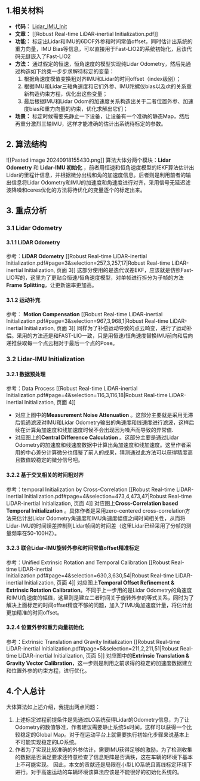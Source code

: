 

## 1.相关材料
- **代码：** [Lidar_IMU_Init](https://github.com/hku-mars/LiDAR_IMU_Init?tab=readme-ov-file)
- **文章：** [[Robust Real-time LiDAR-inertial Initialization.pdf]]
- **功能：** 标定出Lidar和IMU的6DOF外参和时间常值offset，同时估计出系统的重力向量，IMU Bias等信息，可以直接用于Fast-LIO2的系统初始化，且该代码无缝嵌入了Fast-LIO2
- **方法：** 通过假定的恒速，恒角速度的模型实现纯Lidar Odometry，然后先通过构造如下约束一步步求解待标定的变量：
	1. 根据角速度模值变换粗对齐IMU和Lidar的时间offset（index级别）；
	2. 根据IMU和Lidar三轴角速度和它们外参、IMU陀螺仪bias以及dt的关系重新构造约束方程，优化出这些变量；
	3. 最后根据IMU和Lidar Odom的加速度关系构造出关于二者位置外参、加速度bias和重力向量的约束，优化求解出它们；
- **场景：** 标定时候需要先静止一下设备，让设备有一个准确的静态Map，然后再重分激烈三轴IMU，这样才能准确的估计出系统待标定的参数。
## 2. 算法结构

![[Pasted image 20240918155430.png]]
算法大体分两个模块：**Lidar Odometry** 和 **Lidar-IMU 初始化** ，前者用恒速和恒角速度模型的IEKF算法估计出Lidar的里程计信息，并根据微分出线和角的加速度信息。后者则是利用前者的输出信息将Lidar Odometry和IMU的加速度和角速度进行对齐，采用信号无延迟滤波降噪和ceres优化的方法将待优化的变量逐个的标定出来。
## 3. 重点分析
### 3.1 Lidar Odometry
#### 3.1.1 LiDAR Odometry
参考：**LiDAR Odometry**
[[Robust Real-time LiDAR-inertial Initialization.pdf#page=3&selection=257,3,257,17|Robust Real-time LiDAR-inertial Initialization, 页面 3]]
这部分使用的是迭代误差EKF，应该就是仿照Fast-LIO写的，这里为了更贴合恒速/恒角速度模型，对单帧进行拆分为子帧的方法**Frame Splitting**，让更新速率更加高。
#### 3.1.2 运动补充
参考： **Motion Compensation**
[[Robust Real-time LiDAR-inertial Initialization.pdf#page=3&selection=967,3,968,1|Robust Real-time LiDAR-inertial Initialization, 页面 3]]
同样为了补偿运动导致的点云畸变，进行了运动补偿。采用的方法还是和FAST-LIO一致，只是用恒速/恒角速度替换IMU前向和后向递推获取每一个点云相对于最后一个点的Pose。
### 3.2 Lidar-IMU Initialization
#### 3.2.1 数据预处理
参考：Data Process
[[Robust Real-time LiDAR-inertial Initialization.pdf#page=4&selection=116,3,116,18|Robust Real-time LiDAR-inertial Initialization, 页面 4]]
- 对应上图中的**Measurement Noise Attenuation** 。这部分主要就是采用无滞后低通滤波对IMU和Lidar Odometry输出的角速度和线速度进行滤波，这样后续在计算角加速度和线加速度时候不会出现因为噪声而导致的异常值.
- 对应图上的**Central Difference Calculation** 。这部分主要是通过Lidar Odometry的加速度和线速度数据中计算出角加速度和线加速度。这里作者采用的中心差分计算微分也借鉴了前人的成果，猜测通过此方法可以获得精度高且数值较稳定的微分信号吧。
#### 3.2.2 基于交叉相关的时间粗对齐
参考：temporal Initialization by Cross-Correlation
[[Robust Real-time LiDAR-inertial Initialization.pdf#page=4&selection=473,4,473,47|Robust Real-time LiDAR-inertial Initialization, 页面 4]]
对应图上**Cross-Correlation based Temporal Initialization** 。具体作者是采用zero-centered cross-correlation方法来估计出Lidar Odometry角速度和IMU角速度幅值之间时间相关性，从而将Lidar-IMU的时间误差控制到Lidar帧间的时间差（这里Lidar已经采用了分帧的测量频率在50-100HZ）。
#### 3.2.3 联合Lidar-IMU旋转外参和时间常值offset精准标定
参考：Unified Extrinsic Rotation and Temporal Calibration
[[Robust Real-time LiDAR-inertial Initialization.pdf#page=4&selection=630,3,630,54|Robust Real-time LiDAR-inertial Initialization, 页面 4]]
对应图上**Temporal Offset Refinement & Extrinsic Rotation Calibration**。不同于上一步用的是Lidar Odometry的角速度和IMU角速度的幅值，这里则是建立二者时间关于旋转外参的等式关系，同时为了解决上面标定的时间offset精度不够的问题，加入了IMU角加速度计量，将估计出更加精准的时间offset。
#### 3.2.4 位置外参和重力向量初始化
参考：Extrinsic Translation and Gravity Initialization
[[Robust Real-time LiDAR-inertial Initialization.pdf#page=5&selection=211,2,211,51|Robust Real-time LiDAR-inertial Initialization, 页面 5]]
对应图中的**Extrinsic Translation & Gravity Vector Calibration**，这一步则是利用之前求得的稳定的加速度数据建立和位置外参的约束方程，进行优化。
## 4.个人总计
大体算法如上述介绍，我提出两点问题：
1. 上述标定过程前提条件是先通过LO系统获得Lidar的Odometry信息，为了让Odometry的数值够准，作者建议需要静止系统5s时间，这样可以获得一个比较稳定的Global Map。对于在运动平台上就需要执行初始化步骤来说基本上不可能实现稳定的LO系统。
2. 作者为了实现比较准确的外参估计，需要IMU获得足够的激励，为了检测收集的数据是否满足要求还特意检查了信息矩阵是否满秩，这在车辆的环境下基本上不可能实现。
因此，本文的贡献还是局限在小型LIO系统且离线标定环境下进行。对于高速运动的车辆环境该算法应该是不能很好的初始化系统的。


